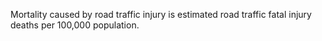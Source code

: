 Mortality caused by road traffic injury is estimated road traffic fatal injury deaths per 100,000 population.